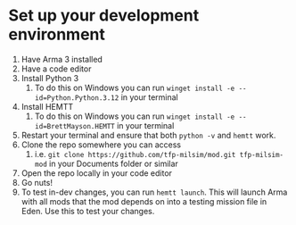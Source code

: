 # Set up your development environment

1. Have Arma 3 installed
2. Have a code editor
3. Install Python 3
    1. To do this on Windows you can run `winget install -e --id=Python.Python.3.12` in your terminal
4. Install HEMTT
    1. To do this on Windows you can run `winget install -e --id=BrettMayson.HEMTT` in your terminal
5. Restart your terminal and ensure that both `python -v` and `hemtt` work.
6. Clone the repo somewhere you can access
    1. i.e. `git clone https://github.com/tfp-milsim/mod.git tfp-milsim-mod` in your Documents folder or similar
7. Open the repo locally in your code editor
8. Go nuts!
9. To test in-dev changes, you can run `hemtt launch`. This will launch Arma with all mods that the mod depends on into a testing mission file in Eden. Use this to test your changes.
